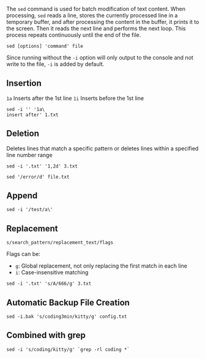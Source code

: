 The `sed` command is used for batch modification of text content. When processing, `sed` reads a line, stores the currently processed line in a temporary buffer, and after processing the content in the buffer, it prints it to the screen. Then it reads the next line and performs the next loop. This process repeats continuously until the end of the file.

```shell
sed [options] 'command' file
```

Since running without the `-i` option will only output to the console and not write to the file, `-i` is added by default.

## Insertion
`1a` Inserts after the 1st line
`1i` Inserts before the 1st line

```shell
sed -i '' '1a\
insert after' 1.txt
```

## Deletion

Deletes lines that match a specific pattern or deletes lines within a specified line number range
```shell
sed -i '.txt' '1,2d' 3.txt
```

```shell
sed '/error/d' file.txt
```

## Append

```shell
sed -i '/test/a\'
```

## Replacement

```shell
s/search_pattern/replacement_text/flags
```
Flags can be:
- `g`: Global replacement, not only replacing the first match in each line
- `i`: Case-insensitive matching

```shell
sed -i '.txt' 's/A/666/g' 3.txt
```

## Automatic Backup File Creation

```shell
sed -i.bak 's/coding3min/kitty/g' config.txt
```

## Combined with grep

```shell
sed -i 's/coding/kitty/g' `grep -rl coding *`
```